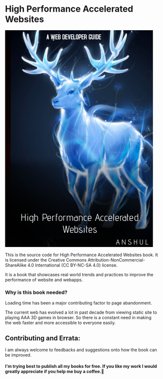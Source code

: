 # High Performance Accelerated Websites
![](image.png)

This is the source code for High Performance Accelerated Websites book. It is licensed under the Creative Commons Attribution-NonCommercial-ShareAlike 4.0 International (CC BY-NC-SA 4.0) license.

It is a book that showcases real world trends and practices to improve the performance of website and webapps.

### Why is this book needed?
Loading time has been a major contributing factor to page abandonment.

The current web has evolved a lot in past decade from viewing static site to playing AAA 3D games in browser. So there is a constant need in making the web faster and more accessible to everyone easily.

##  Contributing and Errata:
I am always welcome to feedbacks and suggestions onto how the book can be improved.

####  I'm trying best to publish all my books for free. If you like my work I would greatly appreciate if you help me buy a coffee.🙂
